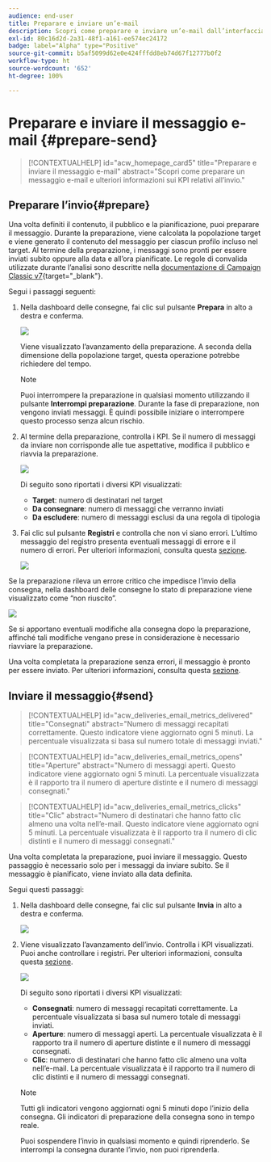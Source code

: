```yaml
---
audience: end-user
title: Preparare e inviare un’e-mail
description: Scopri come preparare e inviare un’e-mail dall’interfaccia utente di Campaign Web
exl-id: 80c16d2d-2a31-48f1-a161-ee574ec24172
badge: label="Alpha" type="Positive"
source-git-commit: b5af5099d62e0e424fffdd8eb74d67f12777b0f2
workflow-type: ht
source-wordcount: '652'
ht-degree: 100%

---
```



# Preparare e inviare il messaggio e-mail {#prepare-send}

>[!CONTEXTUALHELP]
>id="acw_homepage_card5"
>title="Preparare e inviare il messaggio e-mail"
>abstract="Scopri come preparare un messaggio e-mail e ulteriori informazioni sui KPI relativi all’invio."

<!--

	show how to prepare and send the email + the live kpis in the dashboard

like acc when preparation, target calculated then send
real time KPIs, not in AJO. similar to ACS.
exclusion logs, causes
-->

<!--
send also KPIs
-->

## Preparare l’invio{#prepare}

Una volta definiti il contenuto, il pubblico e la pianificazione, puoi preparare il messaggio. Durante la preparazione, viene calcolata la popolazione target e viene generato il contenuto del messaggio per ciascun profilo incluso nel target. Al termine della preparazione, i messaggi sono pronti per essere inviati subito oppure alla data e all’ora pianificate. Le regole di convalida utilizzate durante l’analisi sono descritte nella [documentazione di Campaign Classic v7](https://experienceleague.adobe.com/docs/campaign-classic/using/sending-messages/key-steps-when-creating-a-delivery/steps-validating-the-delivery.html?lang=it#validation-process-with-typologies){target="_blank"}.

Segui i passaggi seguenti:

1. Nella dashboard delle consegne, fai clic sul pulsante **Prepara** in alto a destra e conferma.

   ![](assets/prepare.png)

   Viene visualizzato l’avanzamento della preparazione. A seconda della dimensione della popolazione target, questa operazione potrebbe richiedere del tempo.

   >[!NOTE]
   >
   >Puoi interrompere la preparazione in qualsiasi momento utilizzando il pulsante **Interrompi preparazione**. Durante la fase di preparazione, non vengono inviati messaggi. È quindi possibile iniziare o interrompere questo processo senza alcun rischio.

1. Al termine della preparazione, controlla i KPI. Se il numero di messaggi da inviare non corrisponde alle tue aspettative, modifica il pubblico e riavvia la preparazione.

   ![](assets/prepare2.png)

   Di seguito sono riportati i diversi KPI visualizzati:

   * **Target**: numero di destinatari nel target
   * **Da consegnare**: numero di messaggi che verranno inviati
   * **Da escludere**: numero di messaggi esclusi da una regola di tipologia

1. Fai clic sul pulsante **Registri** e controlla che non vi siano errori. L’ultimo messaggio del registro presenta eventuali messaggi di errore e il numero di errori. Per ulteriori informazioni, consulta questa [sezione](delivery-logs.md).

   ![](assets/prepare-logs.png)

Se la preparazione rileva un errore critico che impedisce l’invio della consegna, nella dashboard delle consegne lo stato di preparazione viene visualizzato come “non riuscito”.

![](assets/prepare-error.png)

Se si apportano eventuali modifiche alla consegna dopo la preparazione, affinché tali modifiche vengano prese in considerazione è necessario riavviare la preparazione.

Una volta completata la preparazione senza errori, il messaggio è pronto per essere inviato. Per ulteriori informazioni, consulta questa [sezione](#send).

## Inviare il messaggio{#send}

>[!CONTEXTUALHELP]
>id="acw_deliveries_email_metrics_delivered"
>title="Consegnati"
>abstract="Numero di messaggi recapitati correttamente. Questo indicatore viene aggiornato ogni 5 minuti. La percentuale visualizzata si basa sul numero totale di messaggi inviati."

>[!CONTEXTUALHELP]
>id="acw_deliveries_email_metrics_opens"
>title="Aperture"
>abstract="Numero di messaggi aperti. Questo indicatore viene aggiornato ogni 5 minuti. La percentuale visualizzata è il rapporto tra il numero di aperture distinte e il numero di messaggi consegnati."

>[!CONTEXTUALHELP]
>id="acw_deliveries_email_metrics_clicks"
>title="Clic"
>abstract="Numero di destinatari che hanno fatto clic almeno una volta nell’e-mail. Questo indicatore viene aggiornato ogni 5 minuti. La percentuale visualizzata è il rapporto tra il numero di clic distinti e il numero di messaggi consegnati."


Una volta completata la preparazione, puoi inviare il messaggio. Questo passaggio è necessario solo per i messaggi da inviare subito. Se il messaggio è pianificato, viene inviato alla data definita.

Segui questi passaggi:

1. Nella dashboard delle consegne, fai clic sul pulsante **Invia** in alto a destra e conferma.

   ![](assets/send.png)

1. Viene visualizzato l’avanzamento dell’invio. Controlla i KPI visualizzati. Puoi anche controllare i registri. Per ulteriori informazioni, consulta questa [sezione](delivery-logs.md).

   ![](assets/send2.png)

   Di seguito sono riportati i diversi KPI visualizzati:

   * **Consegnati**: numero di messaggi recapitati correttamente. La percentuale visualizzata si basa sul numero totale di messaggi inviati.
   * **Aperture**: numero di messaggi aperti. La percentuale visualizzata è il rapporto tra il numero di aperture distinte e il numero di messaggi consegnati.
   * **Clic**: numero di destinatari che hanno fatto clic almeno una volta nell’e-mail. La percentuale visualizzata è il rapporto tra il numero di clic distinti e il numero di messaggi consegnati.

   >[!NOTE]
   >
   >Tutti gli indicatori vengono aggiornati ogni 5 minuti dopo l’inizio della consegna. Gli indicatori di preparazione della consegna sono in tempo reale.

   Puoi sospendere l’invio in qualsiasi momento e quindi riprenderlo. Se interrompi la consegna durante l’invio, non puoi riprenderla.

